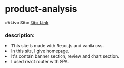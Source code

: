 # product-analysis

##Live Site: [Site-Link]('https://singular-dieffenbachia-578524.netlify.app/')

### description:
<li>This site is made with React.js and vanila css.</li>
<li>In this site, I give homepage.</li>
<li>It's contain banner section, review and chart section.</li>
<li>I used react router with SPA.</li>
